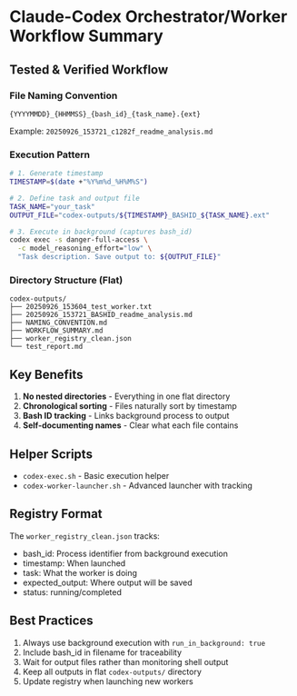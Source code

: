 # Claude-Codex Orchestrator/Worker Workflow Summary

## Tested & Verified Workflow

### File Naming Convention
```
{YYYYMMDD}_{HHMMSS}_{bash_id}_{task_name}.{ext}
```

Example: `20250926_153721_c1282f_readme_analysis.md`

### Execution Pattern
```bash
# 1. Generate timestamp
TIMESTAMP=$(date +"%Y%m%d_%H%M%S")

# 2. Define task and output file
TASK_NAME="your_task"
OUTPUT_FILE="codex-outputs/${TIMESTAMP}_BASHID_${TASK_NAME}.ext"

# 3. Execute in background (captures bash_id)
codex exec -s danger-full-access \
  -c model_reasoning_effort="low" \
  "Task description. Save output to: ${OUTPUT_FILE}"
```

### Directory Structure (Flat)
```
codex-outputs/
├── 20250926_153604_test_worker.txt
├── 20250926_153721_BASHID_readme_analysis.md
├── NAMING_CONVENTION.md
├── WORKFLOW_SUMMARY.md
├── worker_registry_clean.json
└── test_report.md
```

## Key Benefits
1. **No nested directories** - Everything in one flat directory
2. **Chronological sorting** - Files naturally sort by timestamp
3. **Bash ID tracking** - Links background process to output
4. **Self-documenting names** - Clear what each file contains

## Helper Scripts
- `codex-exec.sh` - Basic execution helper
- `codex-worker-launcher.sh` - Advanced launcher with tracking

## Registry Format
The `worker_registry_clean.json` tracks:
- bash_id: Process identifier from background execution
- timestamp: When launched
- task: What the worker is doing
- expected_output: Where output will be saved
- status: running/completed

## Best Practices
1. Always use background execution with `run_in_background: true`
2. Include bash_id in filename for traceability
3. Wait for output files rather than monitoring shell output
4. Keep all outputs in flat `codex-outputs/` directory
5. Update registry when launching new workers